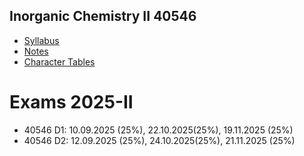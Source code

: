 ## Inorganic Chemistry II 40546
  - [Syllabus](/files/syllabus-InorgChemII-40546.pdf)
  - [Notes](/files/mainIC-II.pdf)
  - [Character Tables](http://symmetry.jacobs-university.de/)

  # Exams 2025-II
  - 40546 D1: 10.09.2025 (25%), 22.10.2025(25%), 19.11.2025 (25%)
  - 40546 D2: 12.09.2025 (25%), 24.10.2025(25%), 21.11.2025 (25%)
